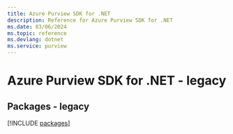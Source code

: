 ```yaml
---
title: Azure Purview SDK for .NET
description: Reference for Azure Purview SDK for .NET
ms.date: 03/06/2024
ms.topic: reference
ms.devlang: dotnet
ms.service: purview
---
```

# Azure Purview SDK for .NET - legacy
## Packages - legacy
[!INCLUDE [packages](purview-index.md)]